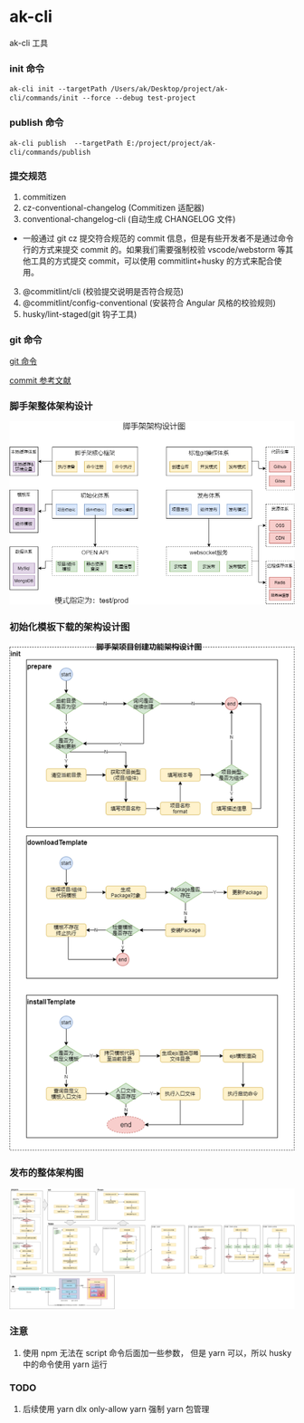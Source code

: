 # ak-cli

ak-cli 工具

### init 命令

```
ak-cli init --targetPath /Users/ak/Desktop/project/ak-cli/commands/init --force --debug test-project
```

### publish 命令

```
ak-cli publish  --targetPath E:/project/project/ak-cli/commands/publish
```

### 提交规范

1. commitizen
2. cz-conventional-changelog (Commitizen 适配器)
3. conventional-changelog-cli (自动生成 CHANGELOG 文件)

- 一般通过 git cz 提交符合规范的 commit 信息，但是有些开发者不是通过命令行的方式来提交 commit 的。如果我们需要强制校验 vscode/webstorm 等其他工具的方式提交 commit，可以使用 commitlint+husky 的方式来配合使用。

3. @commitlint/cli (校验提交说明是否符合规范)
4. @commitlint/config-conventional (安装符合 Angular 风格的校验规则)
5. husky/lint-staged(git 钩子工具)

### git 命令

[git 命令](https://cloud.tencent.com/developer/section/1138701)

[commit 参考文献](https://godbasin.github.io/2019/11/10/change-log/)

### 脚手架整体架构设计

![架构设计](./doc/diagram//overall-architecture-design.png)

### 初始化模板下载的架构设计图

![init模板下载架构图](./doc/diagram/init-model-design.png)

### 发布的整体架构图

![脚手架发布整体架构设计](./doc/diagram/publish-architecture-design.png)

### 注意

1. 使用 npm 无法在 script 命令后面加一些参数， 但是 yarn 可以，所以 husky 中的命令使用 yarn 运行

### TODO

1. 后续使用 yarn dlx only-allow yarn 强制 yarn 包管理

